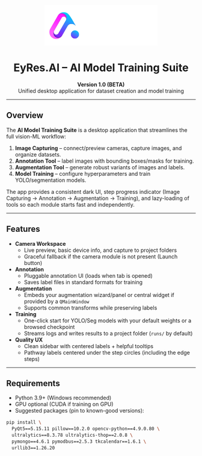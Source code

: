<p align="center">
  <img src="Media\LOGO-02.png" alt="Company Logo" width="300">
</p>

<h1 align="center">EyRes.AI – AI Model Training Suite</h1>
<p align="center">
  <b>Version 1.0 (BETA)</b><br>
  Unified desktop application for dataset creation and model training
</p>

---

## Overview

The **AI Model Training Suite** is a desktop application that streamlines the full vision-ML workflow:

1. **Image Capturing** – connect/preview cameras, capture images, and organize datasets.  
2. **Annotation Tool** – label images with bounding boxes/masks for training.  
3. **Augmentation Tool** – generate robust variants of images and labels.  
4. **Model Training** – configure hyperparameters and train YOLO/segmentation models.

The app provides a consistent dark UI, step progress indicator (Image Capturing → Annotation → Augmentation → Training), and lazy-loading of tools so each module starts fast and independently.

---

## Features

- **Camera Workspace**
  - Live preview, basic device info, and capture to project folders
  - Graceful fallback if the camera module is not present (Launch button)
- **Annotation**
  - Pluggable annotation UI (loads when tab is opened)
  - Saves label files in standard formats for training
- **Augmentation**
  - Embeds your augmentation wizard/panel or central widget if provided by a `QMainWindow`
  - Supports common transforms while preserving labels
- **Training**
  - One-click start for YOLO/Seg models with your default weights or a browsed checkpoint
  - Streams logs and writes results to a project folder (`runs/` by default)
- **Quality UX**
  - Clean sidebar with centered labels + helpful tooltips
  - Pathway labels centered under the step circles (including the edge steps)

---

## Requirements

- Python 3.9+ (Windows recommended)
- GPU optional (CUDA if training on GPU)
- Suggested packages (pin to known-good versions):

```bash
pip install \
  PyQt5==5.15.11 pillow==10.2.0 opencv-python==4.9.0.80 \
  ultralytics==8.3.78 ultralytics-thop==2.0.8 \
  pymongo==4.6.1 pymodbus==2.5.3 tkcalendar==1.6.1 \
  urllib3==1.26.20

